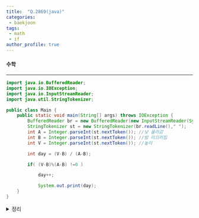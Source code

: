 ```yaml
---
title:  "Q.2869(java)"
categories:
 - baekjoon
tags:
 - math
 - if  
author_profile: true
---
```

#### 수학

* * *
~~~java
import java.io.BufferedReader;
import java.io.IOException;
import java.io.InputStreamReader;
import java.util.StringTokenizer;

public class Main {
    public static void main(String[] args) throws IOException {
        BufferedReader br = new BufferedReader(new InputStreamReader(System.in));
        StringTokenizer st = new StringTokenizer(br.readLine()," ");
        int A = Integer.parseInt(st.nextToken()); //낮 올라감
        int B = Integer.parseInt(st.nextToken()); //밤 미끄러짐
        int V = Integer.parseInt(st.nextToken()); //높이

        int day = (V-B) / (A-B);

        if( (V-B)%(A-B) !=0 )

            day++;

            System.out.print(day);
    }
}

~~~
<details>
<summary>정리</summary>
- if문 다음 day++; 를 타지 않아서 확인 하니 (V-B)%(A-B)식을 (V-B)%(V-A)입력 했었음.<br>
 </details><br>
